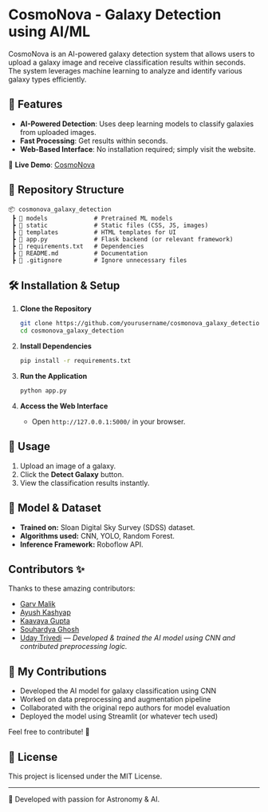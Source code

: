 # CosmoNova - Galaxy Detection using AI/ML

CosmoNova is an AI-powered galaxy detection system that allows users to upload a galaxy image and receive classification results within seconds. The system leverages machine learning to analyze and identify various galaxy types efficiently.

## 🚀 Features
- **AI-Powered Detection**: Uses deep learning models to classify galaxies from uploaded images.
- **Fast Processing**: Get results within seconds.
- **Web-Based Interface**: No installation required; simply visit the website.

🔗 **Live Demo**: [CosmoNova](https://zippy-madeleine-8be7df.netlify.app)

## 📂 Repository Structure
```
📦 cosmonova_galaxy_detection
 ┣ 📂 models             # Pretrained ML models
 ┣ 📂 static             # Static files (CSS, JS, images)
 ┣ 📂 templates          # HTML templates for UI
 ┣ 📜 app.py             # Flask backend (or relevant framework)
 ┣ 📜 requirements.txt   # Dependencies
 ┣ 📜 README.md          # Documentation
 ┣ 📜 .gitignore         # Ignore unnecessary files
```

## 🛠 Installation & Setup
1. **Clone the Repository**
   ```sh
   git clone https://github.com/yourusername/cosmonova_galaxy_detection.git
   cd cosmonova_galaxy_detection
   ```

2. **Install Dependencies**
   ```sh
   pip install -r requirements.txt
   ```

3. **Run the Application**
   ```sh
   python app.py
   ```

4. **Access the Web Interface**
   - Open `http://127.0.0.1:5000/` in your browser.

## 📸 Usage
1. Upload an image of a galaxy.
2. Click the **Detect Galaxy** button.
3. View the classification results instantly.

## 🧠 Model & Dataset
- **Trained on:** Sloan Digital Sky Survey (SDSS) dataset.
- **Algorithms used:** CNN, YOLO, Random Forest.
- **Inference Framework:** Roboflow API.

## Contributors ✨  

Thanks to these amazing contributors:  

- [Garv Malik](https://github.com/garavmalik57)  
- [Ayush Kashyap](https://github.com/ayush126kashyap)  
- [Kaavaya Gupta](https://github.com/KaavyaG2712)  
- [Souhardya Ghosh](https://github.com/souhardyaghosh)
- [Uday Trivedi](https://github.com/Uday-Trivedi) — *Developed & trained the AI model using CNN and contributed preprocessing logic.*
 

## 🚀 My Contributions
- Developed the AI model for galaxy classification using CNN
- Worked on data preprocessing and augmentation pipeline
- Collaborated with the original repo authors for model evaluation
- Deployed the model using Streamlit (or whatever tech used)

Feel free to contribute! 🚀  


## 📜 License
This project is licensed under the MIT License.

---
🚀 Developed with passion for Astronomy & AI.
